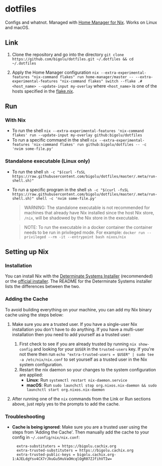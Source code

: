 # dotfiles

Configs and whatnot. Managed with [Home Manager for Nix](https://github.com/nix-community/home-manager). Works on Linux and macOS.

## Link

1. Clone the repository and go into the directory `git clone https://github.com/bigolu/dotfiles.git ~/.dotfiles && cd ~/.dotfiles`

2. Apply the Home Manager configuration `nix --extra-experimental-features "nix-command flakes" run home-manager/master -- --extra-experimental-features "nix-command flakes" switch --flake .#<host_name> --update-input my-overlay` where `<host_name>` is one of the hosts specified in the [flake.nix](https://github.com/bigolu/dotfiles/blob/master/flake.nix).

## Run

### With Nix

- To run the shell `nix --extra-experimental-features 'nix-command flakes' run --update-input my-overlay github:bigolu/dotfiles`
- To run a specific command in the shell `nix --extra-experimental-features 'nix-command flakes' run github:bigolu/dotfiles -- -c 'nvim some-file.py'`

### Standalone executable (Linux only)

- To run the shell `sh -c "$(curl -fsSL https://raw.githubusercontent.com/bigolu/dotfiles/master/.meta/run-shell.sh)"`
- To run a specific program in the shell `sh -c "$(curl -fsSL https://raw.githubusercontent.com/bigolu/dotfiles/master/.meta/run-shell.sh)" shell -c 'nvim some-file.py'`

  > WARNING: The standalone executable is not recommended for machines that already have Nix installed since the host Nix store, `/nix`, will be shadowed by the Nix store in the executable.

  > NOTE: To run the executable in a docker container the container needs to be run in privileged mode. For example: `docker run --privileged --rm -it --entrypoint bash nixos/nix`

## Setting up Nix

### Installation

You can install Nix with the [Determinate Systems Installer](https://github.com/DeterminateSystems/nix-installer) (recommended) or the [official installer](https://nixos.org/download.html). The README for the Determinate Systems installer lists the differences between the two.

### Adding the Cache

To avoid building everything on your machine, you can add my Nix binary cache using the steps below:

1. Make sure you are a trusted user. If you have a single-user Nix installation you don't have to do anything. If you have a multi-user installation then you need to add yourself as a trusted user:

   1. First check to see if you are already trusted by running `nix show-config` and looking for your `$USER` in the `trusted-users` key. If you're not there then run `echo "extra-trusted-users = $USER" | sudo tee -a /etc/nix/nix.conf` to set yourself as a trusted user in the Nix system configuration.
   2. Restart the nix daemon so your changes to the system configuration are applied:
      - **Linux**: Run `systemctl restart nix-daemon.service`
      - **macOS**: Run `sudo launchctl stop org.nixos.nix-daemon && sudo launchctl start org.nixos.nix-daemon`

2. After running one of the `nix` commands from the Link or Run sections above, just reply yes to the prompts to add the cache.

### Troubleshooting

- **Cache is being ignored**: Make sure you are a trusted user using the steps from 'Adding the Cache'. Then manually add the cache to your config in `~/.config/nix/nix.conf`:

        extra-substituters = https://bigolu.cachix.org
        extra-trusted-substituters = https://bigolu.cachix.org
        extra-trusted-public-keys = bigolu.cachix.org-1:AJELdgYsv4CX7rJkuGu5HuVaOHcqlOgR07ZJfihVTIw=
